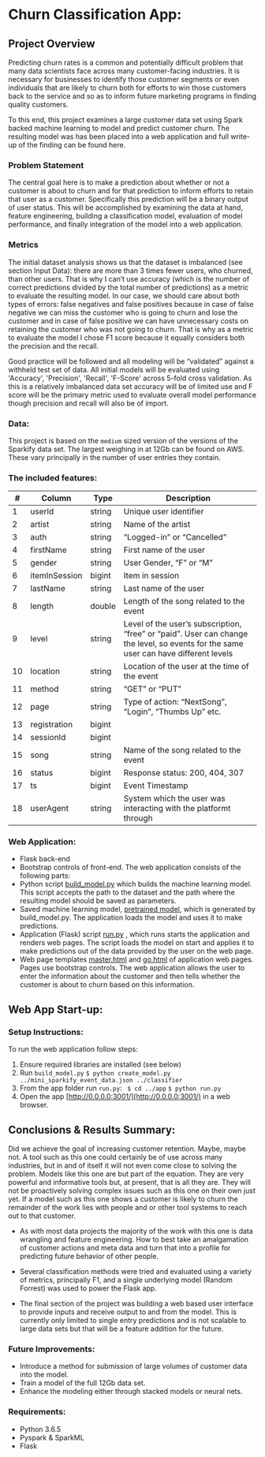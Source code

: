 # Churn Classification App:

## Project Overview
Predicting churn rates is a common and potentially difficult problem that many data scientists face across many customer-facing industries. It is necessary for businesses to identify those customer segments or even individuals that are likely to churn both for efforts to win those customers back to the service and so as to inform future marketing programs in finding quality customers. 

To this end, this project examines a large customer data set using Spark backed machine learning to model and predict customer churn. The resulting model was has been placed into a web application and full write-up of the finding can be found here.

### Problem Statement
The central goal here is to make a prediction about whether or not a customer is about to churn and for that prediction to inform efforts to retain that user as a customer. Specifically this prediction will be a binary output of user status. This will be accomplished by examining the data at hand, feature engineering, building a classification model, evaluation of model performance, and finally integration of the model into a web application.

### Metrics
The initial dataset analysis shows us that the dataset is imbalanced (see section Input Data): there are more than 3 times fewer users, who churned, than other users. That is why I can’t use accuracy (which is the number of correct predictions divided by the total number of predictions) as a metric to evaluate the resulting model. In our case, we should care about both types of errors: false negatives and false positives because in case of false negative we can miss the customer who is going to churn and lose the customer and in case of false positive we can have unnecessary costs on retaining the customer who was not going to churn. That is why as a metric to evaluate the model I chose F1 score because it equally considers both the precision and the recall.

Good practice will be followed and all modeling will be “validated” against a withheld test set of data. All initial models will be evaluated using 'Accuracy', 'Precision', 'Recall', 'F-Score' across 5-fold cross validation. As this is a relatively imbalanced data set accuracy will be of limited use and F score will be the primary metric used to evaluate overall model performance though precision and recall will also be of import.


### Data:
This project is based on the `medium` sized version of the versions of the Sparkify data set. The largest weighing in at 12Gb can be found on AWS. These vary principally in the number of user entries they contain.

### The included features:

|#| Column | Type | Description |
| --- | --- | --- | --- |
| 1 | userId | string | Unique user identifier |
| 2 | artist | string | Name of the artist |
| 3 | auth | string | “Logged-in” or “Cancelled” |
| 4 | firstName | string | First name of the user |
| 5 | gender | string | User Gender, “F” or “M” |
| 6 | itemInSession | bigint | Item in session |
| 7 | lastName | string | Last name of the user |
| 8 | length | double | Length of the song related to the event |
| 9 | level | string | Level of the user’s subscription, “free” or “paid”. User can change the level, so events for the same user can have different levels |
| 10 | location | string | Location of the user at the time of the event |
| 11 | method | string | “GET” or “PUT” |
| 12 | page | string | Type of action: “NextSong”, “Login”, “Thumbs Up” etc. |
| 13 | registration | bigint |  |
| 14 | sessionId | bigint | |
| 15 | song | string | Name of the song related to the event |
| 16 | status | bigint | Response status: 200, 404, 307 |
| 17 | ts | bigint | Event Timestamp |
| 18 | userAgent | string | System which the user was interacting with the platformt through |


### Web Application:
* Flask back-end
* Bootstrap controls of front-end. The web application consists of the following parts:
* Python script [build_model.py](https://github.com/jzallen07/Churn_Classification_App/blob/master/models/build_model.py) which builds the machine learning model. This script accepts the path to the dataset and the path where the resulting model should be saved as parameters.
* Saved machine learning model, [pretrained model](https://github.com/jzallen07/Churn_Classification_App/tree/master/clf), which is generated by build_model.py. The application loads the model and uses it to make predictions.
* Application (Flask) script [run.py](https://github.com/jzallen07/Churn_Classification_App/blob/master/app/run.py) , which runs starts the application and renders web pages. The script loads the model on start and applies it to make predictions out of the data provided by the user on the web page.
* Web page templates [master.html](https://github.com/jzallen07/Churn_Classification_App/blob/master/app/templates/master.html) and [go.html](https://github.com/jzallen07/Churn_Classification_App/blob/master/app/templates/go.html) of application web pages. Pages use bootstrap controls. The web application allows the user to enter the information about the customer and then tells whether the customer is about to churn based on this information.

## Web App Start-up:

### Setup Instructions:
To run the web application follow steps:
1. Ensure required libraries are installed (see below)
2. Run `build_model.py`
```$ python create_model.py ../mini_sparkify_event_data.json ../classifier ```
3. From the app folder run `run.py`:
``` $ cd ../app```
```$ python run.py ```
4. Open the app [http://0.0.0.0:3001/](http://0.0.0.0:3001/) in a web browser.

## Conclusions & Results Summary:
Did we achieve the goal of increasing customer retention. Maybe, maybe not. A tool such as this one could certainly be of use across many industries, but in and of itself it will not even come close to solving the problem. Models like this one are but part of the equation. They are very powerful and informative tools but, at present, that is all they are. They will not be proactively solving complex issues such as this one on their own just yet. If a model such as this one shows a customer is likely to churn the remainder of the work lies with people and or other tool systems to reach out to that customer.

* As with most data projects the majority of the work with this one is data wrangling and feature engineering. How to best take an amalgamation of customer actions and meta data and turn that into a profile for predicting future behavior of other people. 

* Several classification methods were tried and evaluated using a variety of metrics, principally F1, and a single underlying model (Random Forrest) was used to power the Flask app. 

* The final section of the project was building a web based user interface to provide inputs and receive output to and from the model. This is currently only limited to single entry predictions and is not scalable to large data sets but that will be a feature addition for the future. 

### Future Improvements:

* Introduce a method for submission of large volumes of customer data into the model. 
* Train a model of the full 12Gb data set.
* Enhance the modeling either through stacked models or neural nets.


### Requirements:
* Python 3.6.5
* Pyspark & SparkML
* Flask
